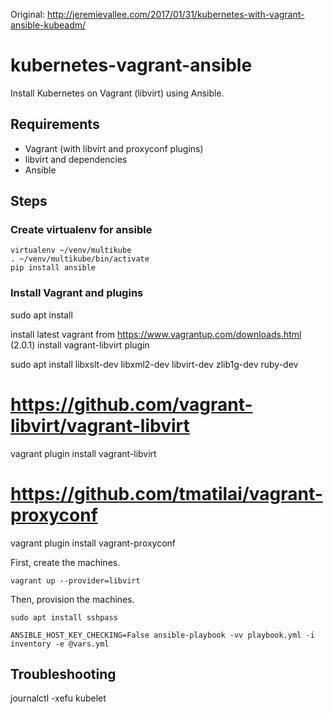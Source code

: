 Original: http://jeremievallee.com/2017/01/31/kubernetes-with-vagrant-ansible-kubeadm/

# kubernetes-vagrant-ansible
Install Kubernetes on Vagrant (libvirt) using Ansible.

## Requirements

- Vagrant (with libvirt and proxyconf plugins)
- libvirt and dependencies
- Ansible

## Steps

### Create virtualenv for ansible
```
virtualenv ~/venv/multikube
. ~/venv/multikube/bin/activate
pip install ansible
```

### Install Vagrant and plugins

sudo apt install <libvirt bits>

install latest vagrant from https://www.vagrantup.com/downloads.html (2.0.1)
install vagrant-libvirt plugin

sudo apt install libxslt-dev libxml2-dev libvirt-dev zlib1g-dev ruby-dev
# https://github.com/vagrant-libvirt/vagrant-libvirt
vagrant plugin install vagrant-libvirt

# https://github.com/tmatilai/vagrant-proxyconf
vagrant plugin install vagrant-proxyconf


First, create the machines.

```
vagrant up --provider=libvirt
```

Then, provision the machines.

```
sudo apt install sshpass

ANSIBLE_HOST_KEY_CHECKING=False ansible-playbook -vv playbook.yml -i inventory -e @vars.yml

```

## Troubleshooting

journalctl -xefu kubelet


